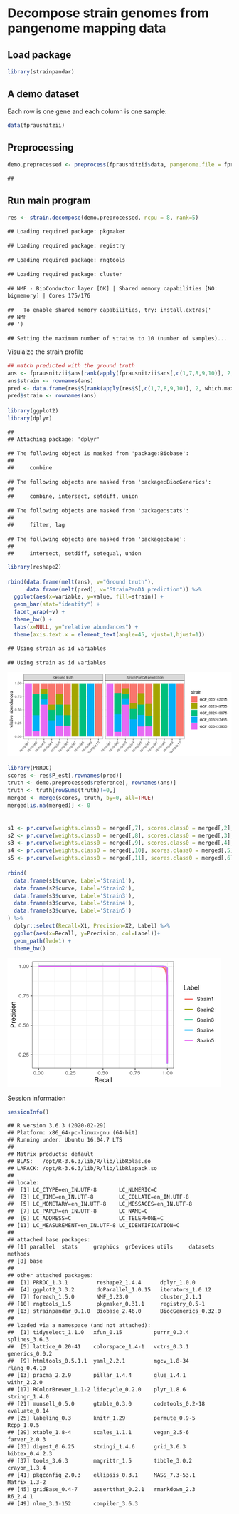 Decompose strain genomes from pangenome mapping data
================

## Load package

``` r
library(strainpandar)
```

## A demo dataset

Each row is one gene and each column is one sample:

``` r
data(fprausnitzii)
```

## Preprocessing

``` r
demo.preprocessed <- preprocess(fprausnitzii$data, pangenome.file = fprausnitzii$pangenome)
```

    ## 

## Run main program

``` r
res <- strain.decompose(demo.preprocessed, ncpu = 8, rank=5)
```

    ## Loading required package: pkgmaker

    ## Loading required package: registry

    ## Loading required package: rngtools

    ## Loading required package: cluster

    ## NMF - BioConductor layer [OK] | Shared memory capabilities [NO: bigmemory] | Cores 175/176

    ##   To enable shared memory capabilities, try: install.extras('
    ## NMF
    ## ')

    ## Setting the maximum number of strains to 10 (number of samples)...

Visulaize the strain profile

``` r
## match predicted with the ground truth
ans <- fprausnitzii$ans[rank(apply(fprausnitzii$ans[,c(1,7,8,9,10)], 2, which.max)),]
ans$strain <- rownames(ans)
pred <- data.frame(res$S[rank(apply(res$S[,c(1,7,8,9,10)], 2, which.max)),])
pred$strain <- rownames(ans)

library(ggplot2)
library(dplyr)
```

    ## 
    ## Attaching package: 'dplyr'

    ## The following object is masked from 'package:Biobase':
    ## 
    ##     combine

    ## The following objects are masked from 'package:BiocGenerics':
    ## 
    ##     combine, intersect, setdiff, union

    ## The following objects are masked from 'package:stats':
    ## 
    ##     filter, lag

    ## The following objects are masked from 'package:base':
    ## 
    ##     intersect, setdiff, setequal, union

``` r
library(reshape2)

rbind(data.frame(melt(ans), v="Ground truth"), 
      data.frame(melt(pred), v="StrainPanDA prediction")) %>% 
  ggplot(aes(x=variable, y=value, fill=strain)) + 
  geom_bar(stat="identity") +
  facet_wrap(~v) + 
  theme_bw() + 
  labs(x=NULL, y="relative abundances") + 
  theme(axis.text.x = element_text(angle=45, vjust=1,hjust=1))
```

    ## Using strain as id variables

    ## Using strain as id variables

![](README_files/figure-gfm/unnamed-chunk-5-1.png)<!-- -->

``` r
library(PRROC)
scores <- res$P_est[,rownames(pred)]
truth <- demo.preprocessed$reference[, rownames(ans)]
truth <- truth[rowSums(truth)!=0,]
merged <- merge(scores, truth, by=0, all=TRUE)
merged[is.na(merged)] <- 0


s1 <- pr.curve(weights.class0 = merged[,7], scores.class0 = merged[,2], curve = TRUE) 
s2 <- pr.curve(weights.class0 = merged[,8], scores.class0 = merged[,3], curve = TRUE) 
s3 <- pr.curve(weights.class0 = merged[,9], scores.class0 = merged[,4], curve = TRUE) 
s4 <- pr.curve(weights.class0 = merged[,10], scores.class0 = merged[,5], curve = TRUE) 
s5 <- pr.curve(weights.class0 = merged[,11], scores.class0 = merged[,6], curve = TRUE) 

rbind(
  data.frame(s1$curve, Label='Strain1'),
  data.frame(s2$curve, Label='Strain2'),
  data.frame(s3$curve, Label='Strain3'),
  data.frame(s3$curve, Label='Strain4'),
  data.frame(s3$curve, Label='Strain5')
) %>% 
  dplyr::select(Recall=X1, Precision=X2, Label) %>% 
  ggplot(aes(x=Recall, y=Precision, col=Label))+
  geom_path(lwd=1) + 
  theme_bw()
```

![](README_files/figure-gfm/unnamed-chunk-6-1.png)<!-- -->

Session information

``` r
sessionInfo()
```

    ## R version 3.6.3 (2020-02-29)
    ## Platform: x86_64-pc-linux-gnu (64-bit)
    ## Running under: Ubuntu 16.04.7 LTS
    ## 
    ## Matrix products: default
    ## BLAS:   /opt/R-3.6.3/lib/R/lib/libRblas.so
    ## LAPACK: /opt/R-3.6.3/lib/R/lib/libRlapack.so
    ## 
    ## locale:
    ##  [1] LC_CTYPE=en_IN.UTF-8       LC_NUMERIC=C              
    ##  [3] LC_TIME=en_IN.UTF-8        LC_COLLATE=en_IN.UTF-8    
    ##  [5] LC_MONETARY=en_IN.UTF-8    LC_MESSAGES=en_IN.UTF-8   
    ##  [7] LC_PAPER=en_IN.UTF-8       LC_NAME=C                 
    ##  [9] LC_ADDRESS=C               LC_TELEPHONE=C            
    ## [11] LC_MEASUREMENT=en_IN.UTF-8 LC_IDENTIFICATION=C       
    ## 
    ## attached base packages:
    ## [1] parallel  stats     graphics  grDevices utils     datasets  methods  
    ## [8] base     
    ## 
    ## other attached packages:
    ##  [1] PRROC_1.3.1         reshape2_1.4.4      dplyr_1.0.0        
    ##  [4] ggplot2_3.3.2       doParallel_1.0.15   iterators_1.0.12   
    ##  [7] foreach_1.5.0       NMF_0.23.0          cluster_2.1.1      
    ## [10] rngtools_1.5        pkgmaker_0.31.1     registry_0.5-1     
    ## [13] strainpandar_0.1.0  Biobase_2.46.0      BiocGenerics_0.32.0
    ## 
    ## loaded via a namespace (and not attached):
    ##  [1] tidyselect_1.1.0   xfun_0.15          purrr_0.3.4        splines_3.6.3     
    ##  [5] lattice_0.20-41    colorspace_1.4-1   vctrs_0.3.1        generics_0.0.2    
    ##  [9] htmltools_0.5.1.1  yaml_2.2.1         mgcv_1.8-34        rlang_0.4.10      
    ## [13] pracma_2.2.9       pillar_1.4.4       glue_1.4.1         withr_2.2.0       
    ## [17] RColorBrewer_1.1-2 lifecycle_0.2.0    plyr_1.8.6         stringr_1.4.0     
    ## [21] munsell_0.5.0      gtable_0.3.0       codetools_0.2-18   evaluate_0.14     
    ## [25] labeling_0.3       knitr_1.29         permute_0.9-5      Rcpp_1.0.5        
    ## [29] xtable_1.8-4       scales_1.1.1       vegan_2.5-6        farver_2.0.3      
    ## [33] digest_0.6.25      stringi_1.4.6      grid_3.6.3         bibtex_0.4.2.3    
    ## [37] tools_3.6.3        magrittr_1.5       tibble_3.0.2       crayon_1.3.4      
    ## [41] pkgconfig_2.0.3    ellipsis_0.3.1     MASS_7.3-53.1      Matrix_1.3-2      
    ## [45] gridBase_0.4-7     assertthat_0.2.1   rmarkdown_2.3      R6_2.4.1          
    ## [49] nlme_3.1-152       compiler_3.6.3
